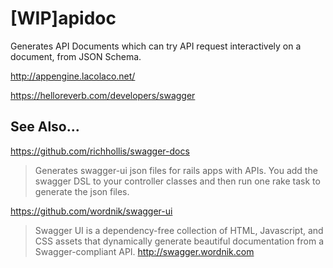 [WIP]apidoc
======

Generates API Documents which can try API request interactively on a document, from JSON Schema.

http://appengine.lacolaco.net/

https://helloreverb.com/developers/swagger

See Also...
---

https://github.com/richhollis/swagger-docs

> Generates swagger-ui json files for rails apps with APIs. You add the swagger DSL to your controller classes and then run one rake task to generate the json files.

https://github.com/wordnik/swagger-ui

> Swagger UI is a dependency-free collection of HTML, Javascript, and CSS assets that dynamically generate beautiful documentation from a Swagger-compliant API. 
http://swagger.wordnik.com
